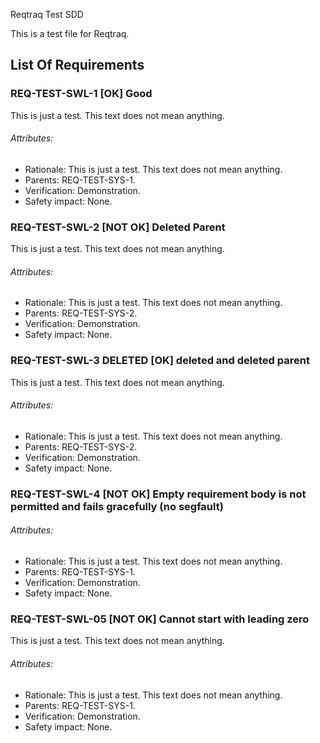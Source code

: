 Reqtraq Test SDD

This is a test file for Reqtraq.

## List Of Requirements

### REQ-TEST-SWL-1 [OK] Good

This is just a test. This text does not mean anything.

###### Attributes:
- Rationale: This is just a test. This text does not mean anything.
- Parents: REQ-TEST-SYS-1.
- Verification: Demonstration.
- Safety impact: None.

### REQ-TEST-SWL-2 [NOT OK] Deleted Parent

This is just a test. This text does not mean anything.

###### Attributes:
- Rationale: This is just a test. This text does not mean anything.
- Parents: REQ-TEST-SYS-2.
- Verification: Demonstration.
- Safety impact: None.

### REQ-TEST-SWL-3 DELETED [OK] deleted and deleted parent

This is just a test. This text does not mean anything.

###### Attributes:
- Rationale: This is just a test. This text does not mean anything.
- Parents: REQ-TEST-SYS-2.
- Verification: Demonstration.
- Safety impact: None.

### REQ-TEST-SWL-4 [NOT OK] Empty requirement body is not permitted and fails gracefully (no segfault)


###### Attributes:
- Rationale: This is just a test. This text does not mean anything.
- Parents: REQ-TEST-SYS-1.
- Verification: Demonstration.
- Safety impact: None.

### REQ-TEST-SWL-05 [NOT OK] Cannot start with leading zero

This is just a test. This text does not mean anything.

###### Attributes:
- Rationale: This is just a test. This text does not mean anything.
- Parents: REQ-TEST-SYS-1.
- Verification: Demonstration.
- Safety impact: None.
